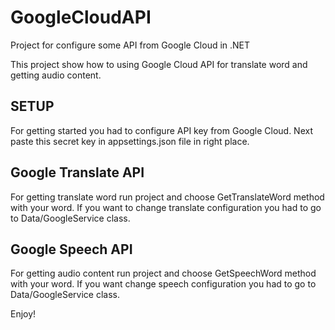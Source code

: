# GoogleCloudAPI
Project for configure some API from Google Cloud in .NET

This project show how to using Google Cloud API for translate word and getting audio content.

## SETUP
For getting started you had to configure API key from Google Cloud. Next paste this secret key in appsettings.json file in right place.

## Google Translate API
For getting translate word run project and choose GetTranslateWord method with your word. If you want to change translate configuration you had to go to Data/GoogleService class.

## Google Speech API
For getting audio content run project and choose GetSpeechWord method with your word. If you want change speech configuration you had to go to Data/GoogleService class.

Enjoy!
